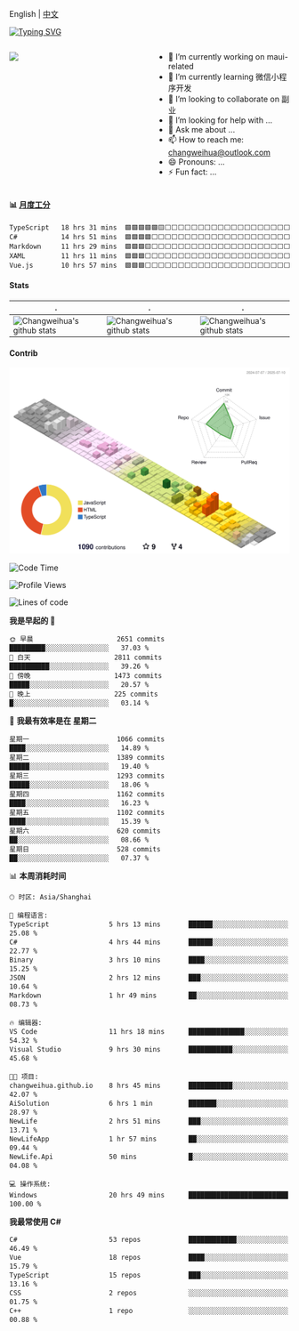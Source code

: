 English | [中文](README_CN.md)

[![Typing SVG](https://readme-typing-svg.herokuapp.com?color=%2336BCF7&center=true&vCenter=true&width=600&lines=Hi+there+👋,+I+am+Chang+Weihua;+Welcome+to+My+Profile!;Over+9+years+of+programming+experience;Always+learning+new+things+)](https://git.io/typing-svg)

<div style="display: grid;gap: 20px;grid-template-columns: repeat(auto-fit, minmax(240px, 1fr));">

[<img src="https://github-readme-stats.vercel.app/api?username=changweihua&show_icons=true&locale=cn" />](https://metrics.lecoq.io/changweihua#gh-light-mode-only)

<div>

- 🔭 I’m currently working on maui-related
- 🌱 I’m currently learning 微信小程序开发
- 👯 I’m looking to collaborate on 副业
- 🤔 I’m looking for help with ...
- 💬 Ask me about ...
- 📫 How to reach me: changweihua@outlook.com
- 😄 Pronouns: ...
- ⚡ Fun fact: ...

</div>

</div>

#### :bar_chart: [月度工分](https://github.com/changweihua/wakapi)

<!--START_SECTION:wakao-->

```txt
TypeScript   18 hrs 31 mins  🟩🟩🟩🟩🟩🟨⬜⬜⬜⬜⬜⬜⬜⬜⬜⬜⬜⬜⬜⬜⬜⬜⬜⬜⬜   21.09 %
C#           14 hrs 51 mins  🟩🟩🟩🟩⬜⬜⬜⬜⬜⬜⬜⬜⬜⬜⬜⬜⬜⬜⬜⬜⬜⬜⬜⬜⬜   16.93 %
Markdown     11 hrs 29 mins  🟩🟩🟩🟨⬜⬜⬜⬜⬜⬜⬜⬜⬜⬜⬜⬜⬜⬜⬜⬜⬜⬜⬜⬜⬜   13.08 %
XAML         11 hrs 11 mins  🟩🟩🟩⬜⬜⬜⬜⬜⬜⬜⬜⬜⬜⬜⬜⬜⬜⬜⬜⬜⬜⬜⬜⬜⬜   12.73 %
Vue.js       10 hrs 57 mins  🟩🟩🟩⬜⬜⬜⬜⬜⬜⬜⬜⬜⬜⬜⬜⬜⬜⬜⬜⬜⬜⬜⬜⬜⬜   12.48 %
```

<!--END_SECTION:wakao-->

#### Stats ####


| .                                                                                                                                            | .                                                                                                                                      | .                                                                                                                                                     |
| -------------------------------------------------------------------------------------------------------------------------------------------- | -------------------------------------------------------------------------------------------------------------------------------------- | ----------------------------------------------------------------------------------------------------------------------------------------------------- |
| ![Changweihua's github stats](https://github-readme-stats.vercel.app/api?username=changweihua&show_icons=true&theme=radical&hide_title=true) | ![Changweihua's github stats](https://github-readme-stats.vercel.app/api/top-langs/?username=changweihua&theme=radical&layout=compact) | ![Changweihua's github stats](https://github-readme-stats.vercel.app/api?username=changweihua&show_icons=true&theme=radical&include_all_commits=true) |


#### Contrib ####

<!--   profile-green-animate -->
![](./profile-3d-contrib/profile-south-season-animate.svg)

<!--START_SECTION:waka-->
![Code Time](http://img.shields.io/badge/Code%20Time-1%2C571%20hrs%2047%20mins-blue)

![Profile Views](http://img.shields.io/badge/%E4%B8%AA%E4%BA%BA%E8%B5%84%E6%96%99%E8%A7%82%E7%9C%8B%E6%AC%A1%E6%95%B0-9-blue)

![Lines of code](https://img.shields.io/badge/%E4%BB%8E%E3%80%8CHello%20World%E3%80%8D%E8%B5%B7%E6%88%91%E5%B7%B2%E7%BB%8F%E5%86%99%E4%BA%86-24.3%20million%20%E8%A1%8C%E4%BB%A3%E7%A0%81-blue)

**我是早起的 🐤** 

```text
🌞 早晨                     2651 commits        █████████░░░░░░░░░░░░░░░░   37.03 % 
🌆 白天                     2811 commits        ██████████░░░░░░░░░░░░░░░   39.26 % 
🌃 傍晚                     1473 commits        █████░░░░░░░░░░░░░░░░░░░░   20.57 % 
🌙 晚上                     225 commits         █░░░░░░░░░░░░░░░░░░░░░░░░   03.14 % 
```
📅 **我最有效率是在 星期二** 

```text
星期一                      1066 commits        ████░░░░░░░░░░░░░░░░░░░░░   14.89 % 
星期二                      1389 commits        █████░░░░░░░░░░░░░░░░░░░░   19.40 % 
星期三                      1293 commits        █████░░░░░░░░░░░░░░░░░░░░   18.06 % 
星期四                      1162 commits        ████░░░░░░░░░░░░░░░░░░░░░   16.23 % 
星期五                      1102 commits        ████░░░░░░░░░░░░░░░░░░░░░   15.39 % 
星期六                      620 commits         ██░░░░░░░░░░░░░░░░░░░░░░░   08.66 % 
星期日                      528 commits         ██░░░░░░░░░░░░░░░░░░░░░░░   07.37 % 
```


📊 **本周消耗时间** 

```text
🕑︎ 时区: Asia/Shanghai

💬 编程语言: 
TypeScript               5 hrs 13 mins       ██████░░░░░░░░░░░░░░░░░░░   25.08 % 
C#                       4 hrs 44 mins       ██████░░░░░░░░░░░░░░░░░░░   22.77 % 
Binary                   3 hrs 10 mins       ████░░░░░░░░░░░░░░░░░░░░░   15.25 % 
JSON                     2 hrs 12 mins       ███░░░░░░░░░░░░░░░░░░░░░░   10.64 % 
Markdown                 1 hr 49 mins        ██░░░░░░░░░░░░░░░░░░░░░░░   08.73 % 

🔥 编辑器: 
VS Code                  11 hrs 18 mins      ██████████████░░░░░░░░░░░   54.32 % 
Visual Studio            9 hrs 30 mins       ███████████░░░░░░░░░░░░░░   45.68 % 

🐱‍💻 项目: 
changweihua.github.io    8 hrs 45 mins       ███████████░░░░░░░░░░░░░░   42.07 % 
AiSolution               6 hrs 1 min         ███████░░░░░░░░░░░░░░░░░░   28.97 % 
NewLife                  2 hrs 51 mins       ███░░░░░░░░░░░░░░░░░░░░░░   13.71 % 
NewLifeApp               1 hr 57 mins        ██░░░░░░░░░░░░░░░░░░░░░░░   09.44 % 
NewLife.Api              50 mins             █░░░░░░░░░░░░░░░░░░░░░░░░   04.08 % 

💻 操作系统: 
Windows                  20 hrs 49 mins      █████████████████████████   100.00 % 
```

**我最常使用 C#** 

```text
C#                       53 repos            ████████████░░░░░░░░░░░░░   46.49 % 
Vue                      18 repos            ████░░░░░░░░░░░░░░░░░░░░░   15.79 % 
TypeScript               15 repos            ███░░░░░░░░░░░░░░░░░░░░░░   13.16 % 
CSS                      2 repos             ░░░░░░░░░░░░░░░░░░░░░░░░░   01.75 % 
C++                      1 repo              ░░░░░░░░░░░░░░░░░░░░░░░░░   00.88 % 
```




<!--END_SECTION:waka-->


<!-- ![](assets/Bottom_down.svg) -->
